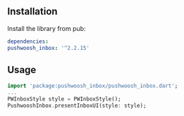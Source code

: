 ## Installation

Install the library from pub:

```yaml
dependencies:
pushwoosh_inbox: '^2.2.15'
```

## Usage
```dart
import 'package:pushwoosh_inbox/pushwoosh_inbox.dart';
...
PWInboxStyle style = PWInboxStyle();
PushwooshInbox.presentInboxUI(style: style);
```
